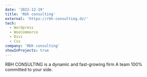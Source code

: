 ```yaml
---
date: '2022-12-19'
title: 'Rbh consulting'
external: 'https://rbh-consulting.dz/'
tech:
  - Wordpress
  - WooCommerce
  - Divi
  - Css
company: 'Rbh consulting'
showInProjects: true
---
```


RBH CONSULTING is a dynamic and fast-growing firm A team 100% committed to your side.